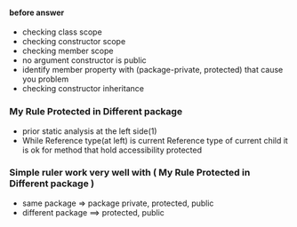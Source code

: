 #### before answer
 * checking class scope
 * checking constructor scope
 * checking member scope
 * no argument constructor is public
 * identify member property with (package-private, protected) that cause you problem
 * checking constructor inheritance
 
 ### My  Rule Protected in Different package 
 * prior static analysis at the left side(1)
 * While Reference type(at left) is current Reference type of current child it is ok for method that hold accessibility protected
 
 ### Simple ruler work very well with ( My  Rule Protected in Different package )
 * same package => package private, protected, public
 * different package ==> protected, public